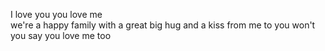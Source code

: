 I love you
you love me\
we're a happy family
with a great big hug and a kiss from me to you
won't you say you love me too
